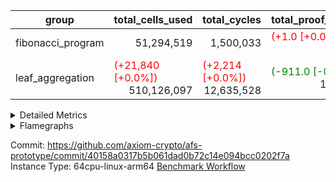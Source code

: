 | group | total_cells_used | total_cycles | total_proof_time_ms |
| --- | --- | --- | --- |
| fibonacci_program | <div style='text-align: right'>51,294,519</div>  | <div style='text-align: right'>1,500,033</div>  | <span style="color: red">(+1.0 [+0.0%])</span> <div style='text-align: right'>8,427.0</div>  |
| leaf_aggregation | <span style="color: red">(+21,840 [+0.0%])</span> <div style='text-align: right'>510,126,097</div>  | <span style="color: red">(+2,214 [+0.0%])</span> <div style='text-align: right'>12,635,528</div>  | <span style="color: green">(-911.0 [-0.5%])</span> <div style='text-align: right'>169,730.0</div>  |


<details>
<summary>Detailed Metrics</summary>

| group | collect_metrics | execute_time_ms | total_cells_used | total_cycles |
| --- | --- | --- | --- | --- |
| fibonacci_program | true | <span style="color: green">(-465.0 [-1.3%])</span> <div style='text-align: right'>36,193.0</div>  | <div style='text-align: right'>51,294,519</div>  | <div style='text-align: right'>1,500,033</div>  |

| group | chip_name | collect_metrics | rows_used |
| --- | --- | --- | --- |
| fibonacci_program | ArithmeticLogicUnitRv32 | true | <div style='text-align: right'>900,015</div>  |
| fibonacci_program | AuipcRv32 | true | <div style='text-align: right'>4</div>  |
| fibonacci_program | BitwiseOperationLookup | true | <div style='text-align: right'>65,536</div>  |
| fibonacci_program | BranchEqualRv32 | true | <div style='text-align: right'>200,001</div>  |
| fibonacci_program | JalLuiRv32 | true | <div style='text-align: right'>100,002</div>  |
| fibonacci_program | JalrRv32 | true | <div style='text-align: right'>3</div>  |
| fibonacci_program | LessThanRv32 | true | <div style='text-align: right'>300,000</div>  |
| fibonacci_program | LoadStoreRv32 | true | <div style='text-align: right'>8</div>  |
| fibonacci_program | Memory AccessAdapter<8> | true | <div style='text-align: right'>11</div>  |
| fibonacci_program | Memory Boundary | true | <div style='text-align: right'>22</div>  |
| fibonacci_program | Memory Merkle | true | <div style='text-align: right'>196</div>  |
| fibonacci_program | ProgramChip | true | <div style='text-align: right'>90</div>  |
| fibonacci_program | RangeTupleChecker | true | <div style='text-align: right'>524,288</div>  |

| group | collect_metrics | dsl_ir | opcode | frequency |
| --- | --- | --- | --- | --- |
| fibonacci_program | true |  | ADD | <div style='text-align: right'>900,014</div>  |
| fibonacci_program | true |  | AUIPC | <div style='text-align: right'>4</div>  |
| fibonacci_program | true |  | BEQ | <div style='text-align: right'>100,001</div>  |
| fibonacci_program | true |  | BNE | <div style='text-align: right'>100,000</div>  |
| fibonacci_program | true |  | JAL | <div style='text-align: right'>100,001</div>  |
| fibonacci_program | true |  | JALR | <div style='text-align: right'>3</div>  |
| fibonacci_program | true |  | LOADW | <div style='text-align: right'>3</div>  |
| fibonacci_program | true |  | LUI | <div style='text-align: right'>1</div>  |
| fibonacci_program | true |  | OR | <div style='text-align: right'>1</div>  |
| fibonacci_program | true |  | SLTU | <div style='text-align: right'>300,000</div>  |
| fibonacci_program | true |  | STOREW | <div style='text-align: right'>5</div>  |

| group | air_name | collect_metrics | dsl_ir | opcode | cells_used |
| --- | --- | --- | --- | --- | --- |
| fibonacci_program | <Rv32BaseAluAdapterAir,BaseAluCoreAir<4, 8>> | true |  | ADD | <div style='text-align: right'>32,400,504</div>  |
| fibonacci_program | AccessAdapter<8> | true |  | ADD | <div style='text-align: right'>51</div>  |
| fibonacci_program | Boundary | true |  | ADD | <div style='text-align: right'>120</div>  |
| fibonacci_program | Merkle | true |  | ADD | <div style='text-align: right'>64</div>  |
| fibonacci_program | <Rv32RdWriteAdapterAir,Rv32AuipcCoreAir> | true |  | AUIPC | <div style='text-align: right'>84</div>  |
| fibonacci_program | AccessAdapter<8> | true |  | AUIPC | <div style='text-align: right'>34</div>  |
| fibonacci_program | Boundary | true |  | AUIPC | <div style='text-align: right'>80</div>  |
| fibonacci_program | Merkle | true |  | AUIPC | <div style='text-align: right'>3,456</div>  |
| fibonacci_program | <Rv32BranchAdapterAir,BranchEqualCoreAir<4>> | true |  | BEQ | <div style='text-align: right'>2,600,026</div>  |
| fibonacci_program | <Rv32BranchAdapterAir,BranchEqualCoreAir<4>> | true |  | BNE | <div style='text-align: right'>2,600,000</div>  |
| fibonacci_program | <Rv32CondRdWriteAdapterAir,Rv32JalLuiCoreAir> | true |  | JAL | <div style='text-align: right'>1,800,018</div>  |
| fibonacci_program | <Rv32JalrAdapterAir,Rv32JalrCoreAir> | true |  | JALR | <div style='text-align: right'>84</div>  |
| fibonacci_program | <Rv32LoadStoreAdapterAir,LoadStoreCoreAir<4>> | true |  | LOADW | <div style='text-align: right'>120</div>  |
| fibonacci_program | AccessAdapter<8> | true |  | LOADW | <div style='text-align: right'>17</div>  |
| fibonacci_program | Boundary | true |  | LOADW | <div style='text-align: right'>40</div>  |
| fibonacci_program | Merkle | true |  | LOADW | <div style='text-align: right'>1,664</div>  |
| fibonacci_program | <Rv32CondRdWriteAdapterAir,Rv32JalLuiCoreAir> | true |  | LUI | <div style='text-align: right'>18</div>  |
| fibonacci_program | AccessAdapter<8> | true |  | LUI | <div style='text-align: right'>17</div>  |
| fibonacci_program | Boundary | true |  | LUI | <div style='text-align: right'>40</div>  |
| fibonacci_program | Merkle | true |  | LUI | <div style='text-align: right'>128</div>  |
| fibonacci_program | <Rv32BaseAluAdapterAir,BaseAluCoreAir<4, 8>> | true |  | OR | <div style='text-align: right'>36</div>  |
| fibonacci_program | AccessAdapter<8> | true |  | OR | <div style='text-align: right'>17</div>  |
| fibonacci_program | Boundary | true |  | OR | <div style='text-align: right'>40</div>  |
| fibonacci_program | Merkle | true |  | OR | <div style='text-align: right'>64</div>  |
| fibonacci_program | <Rv32BaseAluAdapterAir,LessThanCoreAir<4, 8>> | true |  | SLTU | <div style='text-align: right'>11,100,000</div>  |
| fibonacci_program | AccessAdapter<8> | true |  | SLTU | <div style='text-align: right'>17</div>  |
| fibonacci_program | Boundary | true |  | SLTU | <div style='text-align: right'>40</div>  |
| fibonacci_program | Merkle | true |  | SLTU | <div style='text-align: right'>192</div>  |
| fibonacci_program | <Rv32LoadStoreAdapterAir,LoadStoreCoreAir<4>> | true |  | STOREW | <div style='text-align: right'>200</div>  |
| fibonacci_program | AccessAdapter<8> | true |  | STOREW | <div style='text-align: right'>34</div>  |
| fibonacci_program | Boundary | true |  | STOREW | <div style='text-align: right'>80</div>  |
| fibonacci_program | Merkle | true |  | STOREW | <div style='text-align: right'>640</div>  |

| group | air_name | constraints | interactions | quotient_deg |
| --- | --- | --- | --- | --- |
| fibonacci_program | ProgramAir | <div style='text-align: right'>4</div>  | <div style='text-align: right'>1</div>  | <div style='text-align: right'>1</div>  |
| fibonacci_program | VmConnectorAir | <div style='text-align: right'>9</div>  | <div style='text-align: right'>3</div>  | <div style='text-align: right'>2</div>  |
| fibonacci_program | PersistentBoundaryAir<8> | <div style='text-align: right'>6</div>  | <div style='text-align: right'>3</div>  | <div style='text-align: right'>2</div>  |
| fibonacci_program | MemoryMerkleAir<8> | <div style='text-align: right'>40</div>  | <div style='text-align: right'>4</div>  | <div style='text-align: right'>2</div>  |
| fibonacci_program | AccessAdapterAir<2> | <div style='text-align: right'>14</div>  | <div style='text-align: right'>5</div>  | <div style='text-align: right'>2</div>  |
| fibonacci_program | AccessAdapterAir<4> | <div style='text-align: right'>14</div>  | <div style='text-align: right'>5</div>  | <div style='text-align: right'>2</div>  |
| fibonacci_program | AccessAdapterAir<8> | <div style='text-align: right'>14</div>  | <div style='text-align: right'>5</div>  | <div style='text-align: right'>2</div>  |
| fibonacci_program | AccessAdapterAir<16> | <div style='text-align: right'>14</div>  | <div style='text-align: right'>5</div>  | <div style='text-align: right'>2</div>  |
| fibonacci_program | AccessAdapterAir<32> | <div style='text-align: right'>14</div>  | <div style='text-align: right'>5</div>  | <div style='text-align: right'>2</div>  |
| fibonacci_program | AccessAdapterAir<64> | <div style='text-align: right'>14</div>  | <div style='text-align: right'>5</div>  | <div style='text-align: right'>2</div>  |
| fibonacci_program | PhantomAir | <div style='text-align: right'>5</div>  | <div style='text-align: right'>3</div>  | <div style='text-align: right'>2</div>  |
| fibonacci_program | VmAirWrapper<Rv32BaseAluAdapterAir, BaseAluCoreAir<4, 8> | <div style='text-align: right'>43</div>  | <div style='text-align: right'>19</div>  | <div style='text-align: right'>2</div>  |
| fibonacci_program | VmAirWrapper<Rv32BaseAluAdapterAir, LessThanCoreAir<4, 8> | <div style='text-align: right'>39</div>  | <div style='text-align: right'>17</div>  | <div style='text-align: right'>2</div>  |
| fibonacci_program | VmAirWrapper<Rv32MultAdapterAir, MultiplicationCoreAir<4, 8> | <div style='text-align: right'>26</div>  | <div style='text-align: right'>19</div>  | <div style='text-align: right'>2</div>  |
| fibonacci_program | VmAirWrapper<Rv32MultAdapterAir, MulHCoreAir<4, 8> | <div style='text-align: right'>38</div>  | <div style='text-align: right'>24</div>  | <div style='text-align: right'>2</div>  |
| fibonacci_program | VmAirWrapper<Rv32MultAdapterAir, DivRemCoreAir<4, 8> | <div style='text-align: right'>88</div>  | <div style='text-align: right'>25</div>  | <div style='text-align: right'>2</div>  |
| fibonacci_program | VmAirWrapper<Rv32BaseAluAdapterAir, ShiftCoreAir<4, 8> | <div style='text-align: right'>90</div>  | <div style='text-align: right'>23</div>  | <div style='text-align: right'>2</div>  |
| fibonacci_program | VmAirWrapper<Rv32LoadStoreAdapterAir, LoadStoreCoreAir<4> | <div style='text-align: right'>38</div>  | <div style='text-align: right'>17</div>  | <div style='text-align: right'>2</div>  |
| fibonacci_program | VmAirWrapper<Rv32LoadStoreAdapterAir, LoadSignExtendCoreAir<4, 8> | <div style='text-align: right'>33</div>  | <div style='text-align: right'>18</div>  | <div style='text-align: right'>2</div>  |
| fibonacci_program | VmAirWrapper<Rv32HintStoreAdapterAir, Rv32HintStoreCoreAir> | <div style='text-align: right'>17</div>  | <div style='text-align: right'>15</div>  | <div style='text-align: right'>2</div>  |
| fibonacci_program | VmAirWrapper<Rv32BranchAdapterAir, BranchEqualCoreAir<4> | <div style='text-align: right'>25</div>  | <div style='text-align: right'>11</div>  | <div style='text-align: right'>2</div>  |
| fibonacci_program | VmAirWrapper<Rv32BranchAdapterAir, BranchLessThanCoreAir<4, 8> | <div style='text-align: right'>41</div>  | <div style='text-align: right'>13</div>  | <div style='text-align: right'>2</div>  |
| fibonacci_program | VmAirWrapper<Rv32CondRdWriteAdapterAir, Rv32JalLuiCoreAir> | <div style='text-align: right'>22</div>  | <div style='text-align: right'>10</div>  | <div style='text-align: right'>2</div>  |
| fibonacci_program | VmAirWrapper<Rv32JalrAdapterAir, Rv32JalrCoreAir> | <div style='text-align: right'>20</div>  | <div style='text-align: right'>16</div>  | <div style='text-align: right'>2</div>  |
| fibonacci_program | VmAirWrapper<Rv32RdWriteAdapterAir, Rv32AuipcCoreAir> | <div style='text-align: right'>15</div>  | <div style='text-align: right'>11</div>  | <div style='text-align: right'>2</div>  |
| fibonacci_program | Poseidon2VmAir<BabyBear> | <div style='text-align: right'>525</div>  | <div style='text-align: right'>32</div>  | <div style='text-align: right'>2</div>  |
| fibonacci_program | BitwiseOperationLookupAir<8> | <div style='text-align: right'>4</div>  | <div style='text-align: right'>2</div>  | <div style='text-align: right'>2</div>  |
| fibonacci_program | RangeTupleCheckerAir<2> | <div style='text-align: right'>4</div>  | <div style='text-align: right'>1</div>  | <div style='text-align: right'>1</div>  |
| fibonacci_program | VariableRangeCheckerAir | <div style='text-align: right'>4</div>  | <div style='text-align: right'>1</div>  | <div style='text-align: right'>1</div>  |

| group | commit_exe_time_ms | execute_and_trace_gen_time_ms | execute_time_ms | keygen_time_ms | num_segments | total_cells_used | total_cycles | total_proof_time_ms |
| --- | --- | --- | --- | --- | --- | --- | --- | --- |
| fibonacci_program | <div style='text-align: right'>0.0</div>  | <span style="color: red">(+42.0 [+1.9%])</span> <div style='text-align: right'>2,222.0</div>  | <span style="color: red">(+46.0 [+2.4%])</span> <div style='text-align: right'>1,967.0</div>  | <span style="color: red">(+1.0 [+0.8%])</span> <div style='text-align: right'>130.0</div>  | <div style='text-align: right'>1</div>  | <div style='text-align: right'>51,294,519</div>  | <div style='text-align: right'>1,500,033</div>  | <span style="color: red">(+1.0 [+0.0%])</span> <div style='text-align: right'>8,427.0</div>  |
| leaf_aggregation |  |  |  |  |  | <span style="color: red">(+21,840 [+0.0%])</span> <div style='text-align: right'>510,126,097</div>  | <span style="color: red">(+2,214 [+0.0%])</span> <div style='text-align: right'>12,635,528</div>  | <span style="color: green">(-911.0 [-0.5%])</span> <div style='text-align: right'>169,730.0</div>  |

| group | air_name | segment | cells | constraints | interactions | main_cols | perm_cols | prep_cols | quotient_deg | rows |
| --- | --- | --- | --- | --- | --- | --- | --- | --- | --- | --- |
| fibonacci_program | ProgramAir | 0 | <div style='text-align: right'>2,304</div>  |  |  | <div style='text-align: right'>10</div>  | <div style='text-align: right'>8</div>  |  |  | <div style='text-align: right'>128</div>  |
| fibonacci_program | VmConnectorAir | 0 | <div style='text-align: right'>32</div>  |  |  | <div style='text-align: right'>4</div>  | <div style='text-align: right'>12</div>  | <div style='text-align: right'>1</div>  |  | <div style='text-align: right'>2</div>  |
| fibonacci_program | PersistentBoundaryAir<8> | 0 | <div style='text-align: right'>1,024</div>  |  |  | <div style='text-align: right'>20</div>  | <div style='text-align: right'>12</div>  |  |  | <div style='text-align: right'>32</div>  |
| fibonacci_program | MemoryMerkleAir<8> | 0 | <div style='text-align: right'>13,312</div>  |  |  | <div style='text-align: right'>32</div>  | <div style='text-align: right'>20</div>  |  |  | <div style='text-align: right'>256</div>  |
| fibonacci_program | AccessAdapterAir<8> | 0 | <div style='text-align: right'>1,312</div>  |  |  | <div style='text-align: right'>17</div>  | <div style='text-align: right'>24</div>  |  |  | <div style='text-align: right'>32</div>  |
| fibonacci_program | PhantomAir | 0 | <div style='text-align: right'>18</div>  |  |  | <div style='text-align: right'>6</div>  | <div style='text-align: right'>12</div>  |  |  | <div style='text-align: right'>1</div>  |
| fibonacci_program | VmAirWrapper<Rv32BaseAluAdapterAir, BaseAluCoreAir<4, 8> | 0 | <div style='text-align: right'>121,634,816</div>  |  |  | <div style='text-align: right'>36</div>  | <div style='text-align: right'>80</div>  |  |  | <div style='text-align: right'>1,048,576</div>  |
| fibonacci_program | VmAirWrapper<Rv32BaseAluAdapterAir, LessThanCoreAir<4, 8> | 0 | <div style='text-align: right'>40,370,176</div>  |  |  | <div style='text-align: right'>37</div>  | <div style='text-align: right'>40</div>  |  |  | <div style='text-align: right'>524,288</div>  |
| fibonacci_program | VmAirWrapper<Rv32LoadStoreAdapterAir, LoadStoreCoreAir<4> | 0 | <div style='text-align: right'>896</div>  |  |  | <div style='text-align: right'>40</div>  | <div style='text-align: right'>72</div>  |  |  | <div style='text-align: right'>8</div>  |
| fibonacci_program | VmAirWrapper<Rv32BranchAdapterAir, BranchEqualCoreAir<4> | 0 | <div style='text-align: right'>19,398,656</div>  |  |  | <div style='text-align: right'>26</div>  | <div style='text-align: right'>48</div>  |  |  | <div style='text-align: right'>262,144</div>  |
| fibonacci_program | VmAirWrapper<Rv32CondRdWriteAdapterAir, Rv32JalLuiCoreAir> | 0 | <div style='text-align: right'>8,126,464</div>  |  |  | <div style='text-align: right'>18</div>  | <div style='text-align: right'>44</div>  |  |  | <div style='text-align: right'>131,072</div>  |
| fibonacci_program | VmAirWrapper<Rv32JalrAdapterAir, Rv32JalrCoreAir> | 0 | <div style='text-align: right'>256</div>  |  |  | <div style='text-align: right'>28</div>  | <div style='text-align: right'>36</div>  |  |  | <div style='text-align: right'>4</div>  |
| fibonacci_program | VmAirWrapper<Rv32RdWriteAdapterAir, Rv32AuipcCoreAir> | 0 | <div style='text-align: right'>196</div>  |  |  | <div style='text-align: right'>21</div>  | <div style='text-align: right'>28</div>  |  |  | <div style='text-align: right'>4</div>  |
| fibonacci_program | Poseidon2VmAir<BabyBear> | 0 | <div style='text-align: right'>160,512</div>  |  |  | <div style='text-align: right'>559</div>  | <div style='text-align: right'>68</div>  |  |  | <div style='text-align: right'>256</div>  |
| fibonacci_program | BitwiseOperationLookupAir<8> | 0 | <div style='text-align: right'>655,360</div>  |  |  | <div style='text-align: right'>2</div>  | <div style='text-align: right'>8</div>  | <div style='text-align: right'>3</div>  |  | <div style='text-align: right'>65,536</div>  |
| fibonacci_program | RangeTupleCheckerAir<2> | 0 | <div style='text-align: right'>4,718,592</div>  |  |  | <div style='text-align: right'>1</div>  | <div style='text-align: right'>8</div>  | <div style='text-align: right'>2</div>  |  | <div style='text-align: right'>524,288</div>  |
| fibonacci_program | VariableRangeCheckerAir | 0 | <div style='text-align: right'>1,179,648</div>  |  |  | <div style='text-align: right'>1</div>  | <div style='text-align: right'>8</div>  | <div style='text-align: right'>2</div>  |  | <div style='text-align: right'>131,072</div>  |
| leaf_aggregation | ProgramAir | 0 | <div style='text-align: right'>2,359,296</div>  | <div style='text-align: right'>4</div>  | <div style='text-align: right'>1</div>  | <div style='text-align: right'>10</div>  | <div style='text-align: right'>8</div>  |  | <div style='text-align: right'>1</div>  | <div style='text-align: right'>131,072</div>  |
| leaf_aggregation | VmConnectorAir | 0 | <div style='text-align: right'>24</div>  | <div style='text-align: right'>8</div>  | <div style='text-align: right'>3</div>  | <div style='text-align: right'>4</div>  | <div style='text-align: right'>8</div>  | <div style='text-align: right'>1</div>  | <div style='text-align: right'>4</div>  | <div style='text-align: right'>2</div>  |
| leaf_aggregation | VolatileBoundaryAir | 0 | <div style='text-align: right'>19,922,944</div>  | <div style='text-align: right'>16</div>  | <div style='text-align: right'>4</div>  | <div style='text-align: right'>11</div>  | <div style='text-align: right'>8</div>  |  | <div style='text-align: right'>4</div>  | <div style='text-align: right'>1,048,576</div>  |
| leaf_aggregation | AccessAdapterAir<2> | 0 | <div style='text-align: right'>96,468,992</div>  | <div style='text-align: right'>11</div>  | <div style='text-align: right'>5</div>  | <div style='text-align: right'>11</div>  | <div style='text-align: right'>12</div>  |  | <div style='text-align: right'>4</div>  | <div style='text-align: right'>4,194,304</div>  |
| leaf_aggregation | AccessAdapterAir<4> | 0 | <div style='text-align: right'>52,428,800</div>  | <div style='text-align: right'>11</div>  | <div style='text-align: right'>5</div>  | <div style='text-align: right'>13</div>  | <div style='text-align: right'>12</div>  |  | <div style='text-align: right'>4</div>  | <div style='text-align: right'>2,097,152</div>  |
| leaf_aggregation | AccessAdapterAir<8> | 0 | <div style='text-align: right'>3,801,088</div>  | <div style='text-align: right'>11</div>  | <div style='text-align: right'>5</div>  | <div style='text-align: right'>17</div>  | <div style='text-align: right'>12</div>  |  | <div style='text-align: right'>4</div>  | <div style='text-align: right'>131,072</div>  |
| leaf_aggregation | AccessAdapterAir<16> | 0 |  | <div style='text-align: right'>11</div>  | <div style='text-align: right'>5</div>  |  |  |  | <div style='text-align: right'>4</div>  |  |
| leaf_aggregation | AccessAdapterAir<32> | 0 |  | <div style='text-align: right'>11</div>  | <div style='text-align: right'>5</div>  |  |  |  | <div style='text-align: right'>4</div>  |  |
| leaf_aggregation | AccessAdapterAir<64> | 0 |  | <div style='text-align: right'>11</div>  | <div style='text-align: right'>5</div>  |  |  |  | <div style='text-align: right'>4</div>  |  |
| leaf_aggregation | PhantomAir | 0 | <div style='text-align: right'>7,340,032</div>  | <div style='text-align: right'>4</div>  | <div style='text-align: right'>3</div>  | <div style='text-align: right'>6</div>  | <div style='text-align: right'>8</div>  |  | <div style='text-align: right'>4</div>  | <div style='text-align: right'>524,288</div>  |
| leaf_aggregation | VmAirWrapper<NativeLoadStoreAdapterAir<1>, KernelLoadStoreCoreAir<1> | 0 | <div style='text-align: right'>511,705,088</div>  | <div style='text-align: right'>30</div>  | <div style='text-align: right'>19</div>  | <div style='text-align: right'>41</div>  | <div style='text-align: right'>20</div>  |  | <div style='text-align: right'>8</div>  | <div style='text-align: right'>8,388,608</div>  |
| leaf_aggregation | VmAirWrapper<BranchNativeAdapterAir, BranchEqualCoreAir<1> | 0 | <div style='text-align: right'>90,177,536</div>  | <div style='text-align: right'>21</div>  | <div style='text-align: right'>11</div>  | <div style='text-align: right'>23</div>  | <div style='text-align: right'>20</div>  |  | <div style='text-align: right'>4</div>  | <div style='text-align: right'>2,097,152</div>  |
| leaf_aggregation | VmAirWrapper<JalNativeAdapterAir, JalCoreAir> | 0 | <div style='text-align: right'>5,767,168</div>  | <div style='text-align: right'>6</div>  | <div style='text-align: right'>7</div>  | <div style='text-align: right'>10</div>  | <div style='text-align: right'>12</div>  |  | <div style='text-align: right'>8</div>  | <div style='text-align: right'>262,144</div>  |
| leaf_aggregation | VmAirWrapper<NativeAdapterAir<2, 1>, FieldArithmeticCoreAir> | 0 | <div style='text-align: right'>192,937,984</div>  | <div style='text-align: right'>22</div>  | <div style='text-align: right'>15</div>  | <div style='text-align: right'>30</div>  | <div style='text-align: right'>16</div>  |  | <div style='text-align: right'>8</div>  | <div style='text-align: right'>4,194,304</div>  |
| leaf_aggregation | VmAirWrapper<NativeVectorizedAdapterAir<4>, FieldExtensionCoreAir> | 0 | <div style='text-align: right'>117,440,512</div>  | <div style='text-align: right'>22</div>  | <div style='text-align: right'>15</div>  | <div style='text-align: right'>40</div>  | <div style='text-align: right'>16</div>  |  | <div style='text-align: right'>8</div>  | <div style='text-align: right'>2,097,152</div>  |
| leaf_aggregation | Poseidon2VmAir<BabyBear> | 0 | <div style='text-align: right'>29,229,056</div>  | <div style='text-align: right'>374</div>  | <div style='text-align: right'>32</div>  | <div style='text-align: right'>418</div>  | <div style='text-align: right'>28</div>  |  | <div style='text-align: right'>8</div>  | <div style='text-align: right'>65,536</div>  |
| leaf_aggregation | VariableRangeCheckerAir | 0 | <div style='text-align: right'>1,179,648</div>  | <div style='text-align: right'>4</div>  | <div style='text-align: right'>1</div>  | <div style='text-align: right'>1</div>  | <div style='text-align: right'>8</div>  | <div style='text-align: right'>2</div>  | <div style='text-align: right'>1</div>  | <div style='text-align: right'>131,072</div>  |

| group | segment | commit_exe_time_ms | execute_and_trace_gen_time_ms | execute_time_ms | keygen_time_ms | num_segments | stark_prove_excluding_trace_time_ms | total_cells | verify_program_compile_ms |
| --- | --- | --- | --- | --- | --- | --- | --- | --- | --- |
| fibonacci_program | 0 |  |  |  |  |  | <span style="color: green">(-41.0 [-0.7%])</span> <div style='text-align: right'>6,205.0</div>  | <div style='text-align: right'>196,263,574</div>  |  |
| leaf_aggregation | 0 | <span style="color: red">(+4.0 [+3.8%])</span> <div style='text-align: right'>108.0</div>  | <span style="color: green">(-198.0 [-1.1%])</span> <div style='text-align: right'>17,084.0</div>  | <span style="color: green">(-120.0 [-0.8%])</span> <div style='text-align: right'>14,682.0</div>  | <span style="color: green">(-1.0 [-1.6%])</span> <div style='text-align: right'>61.0</div>  | <div style='text-align: right'>1</div>  | <span style="color: green">(-713.0 [-0.5%])</span> <div style='text-align: right'>152,646.0</div>  | <div style='text-align: right'>1,130,758,168</div>  | <span style="color: red">(+7.0 [+2.6%])</span> <div style='text-align: right'>278.0</div>  |

| group | collect_metrics | segment | execute_time_ms | total_cells_used | total_cycles |
| --- | --- | --- | --- | --- | --- |
| leaf_aggregation | true | 0 | <span style="color: green">(-2,822.0 [-1.5%])</span> <div style='text-align: right'>187,928.0</div>  | <span style="color: red">(+21,840 [+0.0%])</span> <div style='text-align: right'>510,126,097</div>  | <span style="color: red">(+2,214 [+0.0%])</span> <div style='text-align: right'>12,635,528</div>  |

| group | chip_name | collect_metrics | segment | rows_used |
| --- | --- | --- | --- | --- |
| leaf_aggregation | BranchEqual | true | 0 | <div style='text-align: right'>1,673,408</div>  |
| leaf_aggregation | FieldArithmetic | true | 0 | <span style="color: green">(-1 [-0.0%])</span> <div style='text-align: right'>3,587,071</div>  |
| leaf_aggregation | FieldExtension | true | 0 | <div style='text-align: right'>1,197,874</div>  |
| leaf_aggregation | Jal | true | 0 | <span style="color: red">(+2,215 [+1.4%])</span> <div style='text-align: right'>165,425</div>  |
| leaf_aggregation | LoadStore | true | 0 | <div style='text-align: right'>5,519,819</div>  |
| leaf_aggregation | Memory AccessAdapter<2> | true | 0 | <span style="color: green">(-16 [-0.0%])</span> <div style='text-align: right'>2,835,557</div>  |
| leaf_aggregation | Memory AccessAdapter<4> | true | 0 | <span style="color: green">(-8 [-0.0%])</span> <div style='text-align: right'>1,418,280</div>  |
| leaf_aggregation | Memory AccessAdapter<8> | true | 0 | <div style='text-align: right'>81,349</div>  |
| leaf_aggregation | Memory Boundary | true | 0 | <div style='text-align: right'>857,833</div>  |
| leaf_aggregation | Phantom | true | 0 | <div style='text-align: right'>432,493</div>  |
| leaf_aggregation | Poseidon2 | true | 0 | <div style='text-align: right'>59,438</div>  |
| leaf_aggregation | ProgramChip | true | 0 | <div style='text-align: right'>124,809</div>  |

| group | collect_metrics | dsl_ir | opcode | segment | frequency |
| --- | --- | --- | --- | --- | --- |
| leaf_aggregation | true |  | JAL | 0 | <div style='text-align: right'>1</div>  |
| leaf_aggregation | true |  | STOREW | 0 | <div style='text-align: right'>2</div>  |
| leaf_aggregation | true | AddE | FE4ADD | 0 | <div style='text-align: right'>300,230</div>  |
| leaf_aggregation | true | AddEFFI | LOADW | 0 | <div style='text-align: right'>228</div>  |
| leaf_aggregation | true | AddEFFI | STOREW | 0 | <div style='text-align: right'>684</div>  |
| leaf_aggregation | true | AddEFI | ADD | 0 | <div style='text-align: right'>236</div>  |
| leaf_aggregation | true | AddEI | ADD | 0 | <div style='text-align: right'>41,824</div>  |
| leaf_aggregation | true | AddFI | ADD | 0 | <span style="color: green">(-1 [-0.0%])</span> <div style='text-align: right'>84,736</div>  |
| leaf_aggregation | true | AddV | ADD | 0 | <div style='text-align: right'>31,249</div>  |
| leaf_aggregation | true | AddVI | ADD | 0 | <div style='text-align: right'>720,923</div>  |
| leaf_aggregation | true | Alloc | ADD | 0 | <div style='text-align: right'>126,161</div>  |
| leaf_aggregation | true | Alloc | LOADW | 0 | <div style='text-align: right'>126,161</div>  |
| leaf_aggregation | true | Alloc | MUL | 0 | <div style='text-align: right'>77,183</div>  |
| leaf_aggregation | true | AssertEqE | BNE | 0 | <div style='text-align: right'>468</div>  |
| leaf_aggregation | true | AssertEqEI | BNE | 0 | <div style='text-align: right'>4</div>  |
| leaf_aggregation | true | AssertEqF | BNE | 0 | <div style='text-align: right'>22,501</div>  |
| leaf_aggregation | true | AssertEqV | BNE | 0 | <div style='text-align: right'>5,331</div>  |
| leaf_aggregation | true | AssertEqVI | BNE | 0 | <div style='text-align: right'>204</div>  |
| leaf_aggregation | true | CT-VerifierProgram | PHANTOM | 0 | <div style='text-align: right'>2</div>  |
| leaf_aggregation | true | CT-compute-reduced-opening | PHANTOM | 0 | <div style='text-align: right'>1,600</div>  |
| leaf_aggregation | true | CT-exp-reverse-bits-len | PHANTOM | 0 | <div style='text-align: right'>14,000</div>  |
| leaf_aggregation | true | CT-poseidon2-hash | PHANTOM | 0 | <div style='text-align: right'>8,200</div>  |
| leaf_aggregation | true | CT-poseidon2-hash-ext | PHANTOM | 0 | <div style='text-align: right'>4,000</div>  |
| leaf_aggregation | true | CT-poseidon2-hash-setup | PHANTOM | 0 | <div style='text-align: right'>303,600</div>  |
| leaf_aggregation | true | CT-sp1-fri-fold | PHANTOM | 0 | <div style='text-align: right'>21,800</div>  |
| leaf_aggregation | true | CT-stage-c-build-rounds | PHANTOM | 0 | <div style='text-align: right'>2</div>  |
| leaf_aggregation | true | CT-stage-d-1-verify-shape-and-sample-challenges | PHANTOM | 0 | <div style='text-align: right'>2</div>  |
| leaf_aggregation | true | CT-stage-d-2-fri-fold | PHANTOM | 0 | <div style='text-align: right'>2</div>  |
| leaf_aggregation | true | CT-stage-d-3-verify-challenges | PHANTOM | 0 | <div style='text-align: right'>2</div>  |
| leaf_aggregation | true | CT-stage-d-verify-pcs | PHANTOM | 0 | <div style='text-align: right'>2</div>  |
| leaf_aggregation | true | CT-stage-e-verify-constraints | PHANTOM | 0 | <div style='text-align: right'>2</div>  |
| leaf_aggregation | true | CT-verify-batch | PHANTOM | 0 | <div style='text-align: right'>1,600</div>  |
| leaf_aggregation | true | CT-verify-batch-ext | PHANTOM | 0 | <div style='text-align: right'>4,000</div>  |
| leaf_aggregation | true | CT-verify-batch-reduce-fast | PHANTOM | 0 | <div style='text-align: right'>12,200</div>  |
| leaf_aggregation | true | CT-verify-batch-reduce-fast-setup | PHANTOM | 0 | <div style='text-align: right'>12,200</div>  |
| leaf_aggregation | true | CT-verify-query | PHANTOM | 0 | <div style='text-align: right'>200</div>  |
| leaf_aggregation | true | DivE | BBE4DIV | 0 | <div style='text-align: right'>293,234</div>  |
| leaf_aggregation | true | DivEIN | BBE4DIV | 0 | <div style='text-align: right'>45</div>  |
| leaf_aggregation | true | DivEIN | STOREW | 0 | <div style='text-align: right'>180</div>  |
| leaf_aggregation | true | DivFIN | DIV | 0 | <div style='text-align: right'>107</div>  |
| leaf_aggregation | true | For | ADD | 0 | <div style='text-align: right'>1,155,553</div>  |
| leaf_aggregation | true | For | BNE | 0 | <div style='text-align: right'>1,261,578</div>  |
| leaf_aggregation | true | For | JAL | 0 | <div style='text-align: right'>106,025</div>  |
| leaf_aggregation | true | For | LOADW | 0 | <div style='text-align: right'>6,200</div>  |
| leaf_aggregation | true | For | STOREW | 0 | <div style='text-align: right'>99,825</div>  |
| leaf_aggregation | true | HintBitsF | PHANTOM | 0 | <div style='text-align: right'>101</div>  |
| leaf_aggregation | true | HintInputVec | PHANTOM | 0 | <div style='text-align: right'>48,978</div>  |
| leaf_aggregation | true | IfEq | BNE | 0 | <div style='text-align: right'>50,577</div>  |
| leaf_aggregation | true | IfEqI | BNE | 0 | <div style='text-align: right'>292,558</div>  |
| leaf_aggregation | true | IfEqI | JAL | 0 | <span style="color: red">(+2,215 [+3.9%])</span> <div style='text-align: right'>59,375</div>  |
| leaf_aggregation | true | IfNe | BEQ | 0 | <div style='text-align: right'>34,001</div>  |
| leaf_aggregation | true | IfNe | JAL | 0 | <div style='text-align: right'>24</div>  |
| leaf_aggregation | true | IfNeI | BEQ | 0 | <div style='text-align: right'>6,186</div>  |
| leaf_aggregation | true | ImmE | STOREW | 0 | <div style='text-align: right'>4,176</div>  |
| leaf_aggregation | true | ImmF | STOREW | 0 | <div style='text-align: right'>95,900</div>  |
| leaf_aggregation | true | ImmV | STOREW | 0 | <div style='text-align: right'>71,330</div>  |
| leaf_aggregation | true | LoadE | LOADW | 0 | <div style='text-align: right'>35,796</div>  |
| leaf_aggregation | true | LoadE | LOADW2 | 0 | <div style='text-align: right'>1,304,468</div>  |
| leaf_aggregation | true | LoadF | LOADW | 0 | <div style='text-align: right'>63,045</div>  |
| leaf_aggregation | true | LoadF | LOADW2 | 0 | <div style='text-align: right'>480,576</div>  |
| leaf_aggregation | true | LoadV | LOADW | 0 | <div style='text-align: right'>58,625</div>  |
| leaf_aggregation | true | LoadV | LOADW2 | 0 | <div style='text-align: right'>401,956</div>  |
| leaf_aggregation | true | MulE | BBE4MUL | 0 | <div style='text-align: right'>596,169</div>  |
| leaf_aggregation | true | MulEF | MUL | 0 | <div style='text-align: right'>8,360</div>  |
| leaf_aggregation | true | MulEFI | MUL | 0 | <div style='text-align: right'>388</div>  |
| leaf_aggregation | true | MulEI | BBE4MUL | 0 | <div style='text-align: right'>1,325</div>  |
| leaf_aggregation | true | MulEI | STOREW | 0 | <div style='text-align: right'>5,300</div>  |
| leaf_aggregation | true | MulF | MUL | 0 | <div style='text-align: right'>158,152</div>  |
| leaf_aggregation | true | MulFI | MUL | 0 | <div style='text-align: right'>17</div>  |
| leaf_aggregation | true | MulV | MUL | 0 | <div style='text-align: right'>3,131</div>  |
| leaf_aggregation | true | MulVI | MUL | 0 | <div style='text-align: right'>42,927</div>  |
| leaf_aggregation | true | NegE | MUL | 0 | <div style='text-align: right'>164</div>  |
| leaf_aggregation | true | Poseidon2CompressBabyBear | COMP_POS2 | 0 | <div style='text-align: right'>37,100</div>  |
| leaf_aggregation | true | Poseidon2PermuteBabyBear | PERM_POS2 | 0 | <div style='text-align: right'>22,338</div>  |
| leaf_aggregation | true | StoreE | STOREW | 0 | <div style='text-align: right'>57,816</div>  |
| leaf_aggregation | true | StoreE | STOREW2 | 0 | <div style='text-align: right'>72,080</div>  |
| leaf_aggregation | true | StoreF | STOREW | 0 | <div style='text-align: right'>81,726</div>  |
| leaf_aggregation | true | StoreF | STOREW2 | 0 | <div style='text-align: right'>168,734</div>  |
| leaf_aggregation | true | StoreHintWord | ADD | 0 | <div style='text-align: right'>448,158</div>  |
| leaf_aggregation | true | StoreHintWord | SHINTW | 0 | <div style='text-align: right'>500,267</div>  |
| leaf_aggregation | true | StoreV | STOREW | 0 | <div style='text-align: right'>6,569</div>  |
| leaf_aggregation | true | StoreV | STOREW2 | 0 | <div style='text-align: right'>130,813</div>  |
| leaf_aggregation | true | SubE | FE4SUB | 0 | <div style='text-align: right'>6,871</div>  |
| leaf_aggregation | true | SubEF | LOADW | 0 | <div style='text-align: right'>1,747,362</div>  |
| leaf_aggregation | true | SubEF | SUB | 0 | <div style='text-align: right'>582,454</div>  |
| leaf_aggregation | true | SubEFI | ADD | 0 | <div style='text-align: right'>224</div>  |
| leaf_aggregation | true | SubEI | ADD | 0 | <div style='text-align: right'>360</div>  |
| leaf_aggregation | true | SubV | SUB | 0 | <div style='text-align: right'>97,217</div>  |
| leaf_aggregation | true | SubVI | SUB | 0 | <div style='text-align: right'>5,547</div>  |
| leaf_aggregation | true | SubVIN | SUB | 0 | <div style='text-align: right'>2,000</div>  |

| group | air_name | collect_metrics | dsl_ir | opcode | segment | cells_used |
| --- | --- | --- | --- | --- | --- | --- |
| leaf_aggregation | <JalNativeAdapterAir,JalCoreAir> | true |  | JAL | 0 | <div style='text-align: right'>10</div>  |
| leaf_aggregation | Boundary | true |  | JAL | 0 | <div style='text-align: right'>11</div>  |
| leaf_aggregation | <NativeLoadStoreAdapterAir<1>,KernelLoadStoreCoreAir<1>> | true |  | STOREW | 0 | <div style='text-align: right'>82</div>  |
| leaf_aggregation | Boundary | true |  | STOREW | 0 | <div style='text-align: right'>22</div>  |
| leaf_aggregation | <NativeVectorizedAdapterAir<4>,FieldExtensionCoreAir> | true | AddE | FE4ADD | 0 | <div style='text-align: right'>12,009,200</div>  |
| leaf_aggregation | AccessAdapter<2> | true | AddE | FE4ADD | 0 | <div style='text-align: right'>359,612</div>  |
| leaf_aggregation | AccessAdapter<4> | true | AddE | FE4ADD | 0 | <div style='text-align: right'>212,498</div>  |
| leaf_aggregation | Boundary | true | AddE | FE4ADD | 0 | <div style='text-align: right'>119,724</div>  |
| leaf_aggregation | <NativeLoadStoreAdapterAir<1>,KernelLoadStoreCoreAir<1>> | true | AddEFFI | LOADW | 0 | <div style='text-align: right'>9,348</div>  |
| leaf_aggregation | AccessAdapter<2> | true | AddEFFI | LOADW | 0 | <div style='text-align: right'>1,056</div>  |
| leaf_aggregation | AccessAdapter<4> | true | AddEFFI | LOADW | 0 | <div style='text-align: right'>1,248</div>  |
| leaf_aggregation | Boundary | true | AddEFFI | LOADW | 0 | <div style='text-align: right'>286</div>  |
| leaf_aggregation | <NativeLoadStoreAdapterAir<1>,KernelLoadStoreCoreAir<1>> | true | AddEFFI | STOREW | 0 | <div style='text-align: right'>28,044</div>  |
| leaf_aggregation | AccessAdapter<2> | true | AddEFFI | STOREW | 0 | <div style='text-align: right'>1,056</div>  |
| leaf_aggregation | Boundary | true | AddEFFI | STOREW | 0 | <div style='text-align: right'>858</div>  |
| leaf_aggregation | <NativeAdapterAir<2, 1>,FieldArithmeticCoreAir> | true | AddEFI | ADD | 0 | <div style='text-align: right'>7,080</div>  |
| leaf_aggregation | AccessAdapter<2> | true | AddEFI | ADD | 0 | <div style='text-align: right'>990</div>  |
| leaf_aggregation | AccessAdapter<4> | true | AddEFI | ADD | 0 | <div style='text-align: right'>585</div>  |
| leaf_aggregation | Boundary | true | AddEFI | ADD | 0 | <div style='text-align: right'>1,144</div>  |
| leaf_aggregation | <NativeAdapterAir<2, 1>,FieldArithmeticCoreAir> | true | AddEI | ADD | 0 | <div style='text-align: right'>1,254,720</div>  |
| leaf_aggregation | AccessAdapter<2> | true | AddEI | ADD | 0 | <span style="color: green">(-88 [-0.0%])</span> <div style='text-align: right'>226,842</div>  |
| leaf_aggregation | AccessAdapter<4> | true | AddEI | ADD | 0 | <span style="color: green">(-52 [-0.0%])</span> <div style='text-align: right'>134,043</div>  |
| leaf_aggregation | Boundary | true | AddEI | ADD | 0 | <div style='text-align: right'>128,788</div>  |
| leaf_aggregation | <NativeAdapterAir<2, 1>,FieldArithmeticCoreAir> | true | AddFI | ADD | 0 | <span style="color: green">(-30 [-0.0%])</span> <div style='text-align: right'>2,542,080</div>  |
| leaf_aggregation | Boundary | true | AddFI | ADD | 0 | <div style='text-align: right'>253</div>  |
| leaf_aggregation | <NativeAdapterAir<2, 1>,FieldArithmeticCoreAir> | true | AddV | ADD | 0 | <div style='text-align: right'>937,470</div>  |
| leaf_aggregation | Boundary | true | AddV | ADD | 0 | <div style='text-align: right'>22</div>  |
| leaf_aggregation | <NativeAdapterAir<2, 1>,FieldArithmeticCoreAir> | true | AddVI | ADD | 0 | <div style='text-align: right'>21,627,690</div>  |
| leaf_aggregation | Boundary | true | AddVI | ADD | 0 | <div style='text-align: right'>35,651</div>  |
| leaf_aggregation | <NativeAdapterAir<2, 1>,FieldArithmeticCoreAir> | true | Alloc | ADD | 0 | <div style='text-align: right'>3,784,830</div>  |
| leaf_aggregation | <NativeLoadStoreAdapterAir<1>,KernelLoadStoreCoreAir<1>> | true | Alloc | LOADW | 0 | <div style='text-align: right'>5,172,601</div>  |
| leaf_aggregation | Boundary | true | Alloc | LOADW | 0 | <div style='text-align: right'>1,848</div>  |
| leaf_aggregation | <NativeAdapterAir<2, 1>,FieldArithmeticCoreAir> | true | Alloc | MUL | 0 | <div style='text-align: right'>2,315,490</div>  |
| leaf_aggregation | AccessAdapter<2> | true | Alloc | MUL | 0 | <div style='text-align: right'>22</div>  |
| leaf_aggregation | AccessAdapter<4> | true | Alloc | MUL | 0 | <div style='text-align: right'>26</div>  |
| leaf_aggregation | <BranchNativeAdapterAir,BranchEqualCoreAir<1>> | true | AssertEqE | BNE | 0 | <div style='text-align: right'>10,764</div>  |
| leaf_aggregation | AccessAdapter<2> | true | AssertEqE | BNE | 0 | <div style='text-align: right'>2,574</div>  |
| leaf_aggregation | AccessAdapter<4> | true | AssertEqE | BNE | 0 | <div style='text-align: right'>1,521</div>  |
| leaf_aggregation | <BranchNativeAdapterAir,BranchEqualCoreAir<1>> | true | AssertEqEI | BNE | 0 | <div style='text-align: right'>92</div>  |
| leaf_aggregation | AccessAdapter<2> | true | AssertEqEI | BNE | 0 | <div style='text-align: right'>22</div>  |
| leaf_aggregation | AccessAdapter<4> | true | AssertEqEI | BNE | 0 | <div style='text-align: right'>13</div>  |
| leaf_aggregation | <BranchNativeAdapterAir,BranchEqualCoreAir<1>> | true | AssertEqF | BNE | 0 | <div style='text-align: right'>517,523</div>  |
| leaf_aggregation | <BranchNativeAdapterAir,BranchEqualCoreAir<1>> | true | AssertEqV | BNE | 0 | <div style='text-align: right'>122,613</div>  |
| leaf_aggregation | <BranchNativeAdapterAir,BranchEqualCoreAir<1>> | true | AssertEqVI | BNE | 0 | <div style='text-align: right'>4,692</div>  |
| leaf_aggregation | PhantomAir | true | CT-VerifierProgram | PHANTOM | 0 | <div style='text-align: right'>12</div>  |
| leaf_aggregation | PhantomAir | true | CT-compute-reduced-opening | PHANTOM | 0 | <div style='text-align: right'>9,600</div>  |
| leaf_aggregation | PhantomAir | true | CT-exp-reverse-bits-len | PHANTOM | 0 | <div style='text-align: right'>84,000</div>  |
| leaf_aggregation | PhantomAir | true | CT-poseidon2-hash | PHANTOM | 0 | <div style='text-align: right'>49,200</div>  |
| leaf_aggregation | PhantomAir | true | CT-poseidon2-hash-ext | PHANTOM | 0 | <div style='text-align: right'>24,000</div>  |
| leaf_aggregation | PhantomAir | true | CT-poseidon2-hash-setup | PHANTOM | 0 | <div style='text-align: right'>1,821,600</div>  |
| leaf_aggregation | PhantomAir | true | CT-sp1-fri-fold | PHANTOM | 0 | <div style='text-align: right'>130,800</div>  |
| leaf_aggregation | PhantomAir | true | CT-stage-c-build-rounds | PHANTOM | 0 | <div style='text-align: right'>12</div>  |
| leaf_aggregation | PhantomAir | true | CT-stage-d-1-verify-shape-and-sample-challenges | PHANTOM | 0 | <div style='text-align: right'>12</div>  |
| leaf_aggregation | PhantomAir | true | CT-stage-d-2-fri-fold | PHANTOM | 0 | <div style='text-align: right'>12</div>  |
| leaf_aggregation | PhantomAir | true | CT-stage-d-3-verify-challenges | PHANTOM | 0 | <div style='text-align: right'>12</div>  |
| leaf_aggregation | PhantomAir | true | CT-stage-d-verify-pcs | PHANTOM | 0 | <div style='text-align: right'>12</div>  |
| leaf_aggregation | PhantomAir | true | CT-stage-e-verify-constraints | PHANTOM | 0 | <div style='text-align: right'>12</div>  |
| leaf_aggregation | PhantomAir | true | CT-verify-batch | PHANTOM | 0 | <div style='text-align: right'>9,600</div>  |
| leaf_aggregation | PhantomAir | true | CT-verify-batch-ext | PHANTOM | 0 | <div style='text-align: right'>24,000</div>  |
| leaf_aggregation | PhantomAir | true | CT-verify-batch-reduce-fast | PHANTOM | 0 | <div style='text-align: right'>73,200</div>  |
| leaf_aggregation | PhantomAir | true | CT-verify-batch-reduce-fast-setup | PHANTOM | 0 | <div style='text-align: right'>73,200</div>  |
| leaf_aggregation | PhantomAir | true | CT-verify-query | PHANTOM | 0 | <div style='text-align: right'>1,200</div>  |
| leaf_aggregation | <NativeVectorizedAdapterAir<4>,FieldExtensionCoreAir> | true | DivE | BBE4DIV | 0 | <div style='text-align: right'>11,729,360</div>  |
| leaf_aggregation | AccessAdapter<2> | true | DivE | BBE4DIV | 0 | <div style='text-align: right'>12,813,944</div>  |
| leaf_aggregation | AccessAdapter<4> | true | DivE | BBE4DIV | 0 | <div style='text-align: right'>7,571,876</div>  |
| leaf_aggregation | <NativeVectorizedAdapterAir<4>,FieldExtensionCoreAir> | true | DivEIN | BBE4DIV | 0 | <div style='text-align: right'>1,800</div>  |
| leaf_aggregation | AccessAdapter<2> | true | DivEIN | BBE4DIV | 0 | <div style='text-align: right'>1,892</div>  |
| leaf_aggregation | AccessAdapter<4> | true | DivEIN | BBE4DIV | 0 | <div style='text-align: right'>1,118</div>  |
| leaf_aggregation | Boundary | true | DivEIN | BBE4DIV | 0 | <div style='text-align: right'>440</div>  |
| leaf_aggregation | <NativeLoadStoreAdapterAir<1>,KernelLoadStoreCoreAir<1>> | true | DivEIN | STOREW | 0 | <div style='text-align: right'>7,380</div>  |
| leaf_aggregation | AccessAdapter<2> | true | DivEIN | STOREW | 0 | <div style='text-align: right'>649</div>  |
| leaf_aggregation | AccessAdapter<4> | true | DivEIN | STOREW | 0 | <div style='text-align: right'>182</div>  |
| leaf_aggregation | <NativeAdapterAir<2, 1>,FieldArithmeticCoreAir> | true | DivFIN | DIV | 0 | <div style='text-align: right'>3,210</div>  |
| leaf_aggregation | <NativeAdapterAir<2, 1>,FieldArithmeticCoreAir> | true | For | ADD | 0 | <div style='text-align: right'>34,666,590</div>  |
| leaf_aggregation | <BranchNativeAdapterAir,BranchEqualCoreAir<1>> | true | For | BNE | 0 | <div style='text-align: right'>29,016,294</div>  |
| leaf_aggregation | <JalNativeAdapterAir,JalCoreAir> | true | For | JAL | 0 | <div style='text-align: right'>1,060,250</div>  |
| leaf_aggregation | AccessAdapter<2> | true | For | JAL | 0 | <div style='text-align: right'>572</div>  |
| leaf_aggregation | AccessAdapter<4> | true | For | JAL | 0 | <div style='text-align: right'>676</div>  |
| leaf_aggregation | <NativeLoadStoreAdapterAir<1>,KernelLoadStoreCoreAir<1>> | true | For | LOADW | 0 | <div style='text-align: right'>254,200</div>  |
| leaf_aggregation | Boundary | true | For | LOADW | 0 | <div style='text-align: right'>1,100</div>  |
| leaf_aggregation | <NativeLoadStoreAdapterAir<1>,KernelLoadStoreCoreAir<1>> | true | For | STOREW | 0 | <div style='text-align: right'>4,092,825</div>  |
| leaf_aggregation | Boundary | true | For | STOREW | 0 | <div style='text-align: right'>880</div>  |
| leaf_aggregation | PhantomAir | true | HintBitsF | PHANTOM | 0 | <div style='text-align: right'>606</div>  |
| leaf_aggregation | PhantomAir | true | HintInputVec | PHANTOM | 0 | <div style='text-align: right'>293,868</div>  |
| leaf_aggregation | <BranchNativeAdapterAir,BranchEqualCoreAir<1>> | true | IfEq | BNE | 0 | <div style='text-align: right'>1,163,271</div>  |
| leaf_aggregation | <BranchNativeAdapterAir,BranchEqualCoreAir<1>> | true | IfEqI | BNE | 0 | <div style='text-align: right'>6,728,834</div>  |
| leaf_aggregation | <JalNativeAdapterAir,JalCoreAir> | true | IfEqI | JAL | 0 | <span style="color: red">(+22,150 [+3.9%])</span> <div style='text-align: right'>593,750</div>  |
| leaf_aggregation | <BranchNativeAdapterAir,BranchEqualCoreAir<1>> | true | IfNe | BEQ | 0 | <div style='text-align: right'>782,023</div>  |
| leaf_aggregation | <JalNativeAdapterAir,JalCoreAir> | true | IfNe | JAL | 0 | <div style='text-align: right'>240</div>  |
| leaf_aggregation | <BranchNativeAdapterAir,BranchEqualCoreAir<1>> | true | IfNeI | BEQ | 0 | <div style='text-align: right'>142,278</div>  |
| leaf_aggregation | <NativeLoadStoreAdapterAir<1>,KernelLoadStoreCoreAir<1>> | true | ImmE | STOREW | 0 | <div style='text-align: right'>171,216</div>  |
| leaf_aggregation | AccessAdapter<2> | true | ImmE | STOREW | 0 | <div style='text-align: right'>6,930</div>  |
| leaf_aggregation | AccessAdapter<4> | true | ImmE | STOREW | 0 | <div style='text-align: right'>4,095</div>  |
| leaf_aggregation | Boundary | true | ImmE | STOREW | 0 | <div style='text-align: right'>12,276</div>  |
| leaf_aggregation | <NativeLoadStoreAdapterAir<1>,KernelLoadStoreCoreAir<1>> | true | ImmF | STOREW | 0 | <div style='text-align: right'>3,931,900</div>  |
| leaf_aggregation | Boundary | true | ImmF | STOREW | 0 | <div style='text-align: right'>2,222</div>  |
| leaf_aggregation | <NativeLoadStoreAdapterAir<1>,KernelLoadStoreCoreAir<1>> | true | ImmV | STOREW | 0 | <div style='text-align: right'>2,924,530</div>  |
| leaf_aggregation | Boundary | true | ImmV | STOREW | 0 | <div style='text-align: right'>37,455</div>  |
| leaf_aggregation | <NativeLoadStoreAdapterAir<1>,KernelLoadStoreCoreAir<1>> | true | LoadE | LOADW | 0 | <div style='text-align: right'>1,467,636</div>  |
| leaf_aggregation | AccessAdapter<2> | true | LoadE | LOADW | 0 | <div style='text-align: right'>136,862</div>  |
| leaf_aggregation | AccessAdapter<4> | true | LoadE | LOADW | 0 | <div style='text-align: right'>80,873</div>  |
| leaf_aggregation | Boundary | true | LoadE | LOADW | 0 | <div style='text-align: right'>3,388</div>  |
| leaf_aggregation | <NativeLoadStoreAdapterAir<1>,KernelLoadStoreCoreAir<1>> | true | LoadE | LOADW2 | 0 | <div style='text-align: right'>53,483,188</div>  |
| leaf_aggregation | AccessAdapter<2> | true | LoadE | LOADW2 | 0 | <div style='text-align: right'>134,266</div>  |
| leaf_aggregation | AccessAdapter<4> | true | LoadE | LOADW2 | 0 | <div style='text-align: right'>79,339</div>  |
| leaf_aggregation | Boundary | true | LoadE | LOADW2 | 0 | <div style='text-align: right'>44</div>  |
| leaf_aggregation | <NativeLoadStoreAdapterAir<1>,KernelLoadStoreCoreAir<1>> | true | LoadF | LOADW | 0 | <div style='text-align: right'>2,584,845</div>  |
| leaf_aggregation | AccessAdapter<2> | true | LoadF | LOADW | 0 | <div style='text-align: right'>123,200</div>  |
| leaf_aggregation | AccessAdapter<4> | true | LoadF | LOADW | 0 | <div style='text-align: right'>72,800</div>  |
| leaf_aggregation | AccessAdapter<8> | true | LoadF | LOADW | 0 | <div style='text-align: right'>47,600</div>  |
| leaf_aggregation | Boundary | true | LoadF | LOADW | 0 | <div style='text-align: right'>286</div>  |
| leaf_aggregation | <NativeLoadStoreAdapterAir<1>,KernelLoadStoreCoreAir<1>> | true | LoadF | LOADW2 | 0 | <div style='text-align: right'>19,703,616</div>  |
| leaf_aggregation | AccessAdapter<2> | true | LoadF | LOADW2 | 0 | <div style='text-align: right'>1,111</div>  |
| leaf_aggregation | AccessAdapter<4> | true | LoadF | LOADW2 | 0 | <div style='text-align: right'>663</div>  |
| leaf_aggregation | AccessAdapter<8> | true | LoadF | LOADW2 | 0 | <div style='text-align: right'>612</div>  |
| leaf_aggregation | Boundary | true | LoadF | LOADW2 | 0 | <div style='text-align: right'>1,177</div>  |
| leaf_aggregation | <NativeLoadStoreAdapterAir<1>,KernelLoadStoreCoreAir<1>> | true | LoadV | LOADW | 0 | <div style='text-align: right'>2,403,625</div>  |
| leaf_aggregation | Boundary | true | LoadV | LOADW | 0 | <div style='text-align: right'>34,991</div>  |
| leaf_aggregation | <NativeLoadStoreAdapterAir<1>,KernelLoadStoreCoreAir<1>> | true | LoadV | LOADW2 | 0 | <div style='text-align: right'>16,480,196</div>  |
| leaf_aggregation | Boundary | true | LoadV | LOADW2 | 0 | <div style='text-align: right'>935</div>  |
| leaf_aggregation | <NativeVectorizedAdapterAir<4>,FieldExtensionCoreAir> | true | MulE | BBE4MUL | 0 | <div style='text-align: right'>23,846,760</div>  |
| leaf_aggregation | AccessAdapter<2> | true | MulE | BBE4MUL | 0 | <span style="color: green">(-88 [-0.0%])</span> <div style='text-align: right'>427,174</div>  |
| leaf_aggregation | AccessAdapter<4> | true | MulE | BBE4MUL | 0 | <span style="color: green">(-52 [-0.0%])</span> <div style='text-align: right'>252,421</div>  |
| leaf_aggregation | Boundary | true | MulE | BBE4MUL | 0 | <div style='text-align: right'>138,732</div>  |
| leaf_aggregation | <NativeAdapterAir<2, 1>,FieldArithmeticCoreAir> | true | MulEF | MUL | 0 | <div style='text-align: right'>250,800</div>  |
| leaf_aggregation | AccessAdapter<2> | true | MulEF | MUL | 0 | <div style='text-align: right'>44,528</div>  |
| leaf_aggregation | AccessAdapter<4> | true | MulEF | MUL | 0 | <div style='text-align: right'>26,312</div>  |
| leaf_aggregation | Boundary | true | MulEF | MUL | 0 | <div style='text-align: right'>880</div>  |
| leaf_aggregation | <NativeAdapterAir<2, 1>,FieldArithmeticCoreAir> | true | MulEFI | MUL | 0 | <div style='text-align: right'>11,640</div>  |
| leaf_aggregation | AccessAdapter<2> | true | MulEFI | MUL | 0 | <div style='text-align: right'>1,914</div>  |
| leaf_aggregation | AccessAdapter<4> | true | MulEFI | MUL | 0 | <div style='text-align: right'>1,131</div>  |
| leaf_aggregation | Boundary | true | MulEFI | MUL | 0 | <div style='text-align: right'>1,188</div>  |
| leaf_aggregation | <NativeVectorizedAdapterAir<4>,FieldExtensionCoreAir> | true | MulEI | BBE4MUL | 0 | <div style='text-align: right'>53,000</div>  |
| leaf_aggregation | AccessAdapter<2> | true | MulEI | BBE4MUL | 0 | <div style='text-align: right'>61,116</div>  |
| leaf_aggregation | AccessAdapter<4> | true | MulEI | BBE4MUL | 0 | <div style='text-align: right'>36,114</div>  |
| leaf_aggregation | Boundary | true | MulEI | BBE4MUL | 0 | <div style='text-align: right'>6,204</div>  |
| leaf_aggregation | <NativeLoadStoreAdapterAir<1>,KernelLoadStoreCoreAir<1>> | true | MulEI | STOREW | 0 | <div style='text-align: right'>217,300</div>  |
| leaf_aggregation | AccessAdapter<2> | true | MulEI | STOREW | 0 | <div style='text-align: right'>28,875</div>  |
| leaf_aggregation | AccessAdapter<4> | true | MulEI | STOREW | 0 | <div style='text-align: right'>16,913</div>  |
| leaf_aggregation | Boundary | true | MulEI | STOREW | 0 | <div style='text-align: right'>33</div>  |
| leaf_aggregation | <NativeAdapterAir<2, 1>,FieldArithmeticCoreAir> | true | MulF | MUL | 0 | <div style='text-align: right'>4,744,560</div>  |
| leaf_aggregation | Boundary | true | MulF | MUL | 0 | <div style='text-align: right'>11</div>  |
| leaf_aggregation | <NativeAdapterAir<2, 1>,FieldArithmeticCoreAir> | true | MulFI | MUL | 0 | <div style='text-align: right'>510</div>  |
| leaf_aggregation | Boundary | true | MulFI | MUL | 0 | <div style='text-align: right'>11</div>  |
| leaf_aggregation | <NativeAdapterAir<2, 1>,FieldArithmeticCoreAir> | true | MulV | MUL | 0 | <div style='text-align: right'>93,930</div>  |
| leaf_aggregation | Boundary | true | MulV | MUL | 0 | <div style='text-align: right'>34,408</div>  |
| leaf_aggregation | <NativeAdapterAir<2, 1>,FieldArithmeticCoreAir> | true | MulVI | MUL | 0 | <div style='text-align: right'>1,287,810</div>  |
| leaf_aggregation | Boundary | true | MulVI | MUL | 0 | <div style='text-align: right'>77</div>  |
| leaf_aggregation | <NativeAdapterAir<2, 1>,FieldArithmeticCoreAir> | true | NegE | MUL | 0 | <div style='text-align: right'>4,920</div>  |
| leaf_aggregation | AccessAdapter<2> | true | NegE | MUL | 0 | <div style='text-align: right'>1,210</div>  |
| leaf_aggregation | AccessAdapter<4> | true | NegE | MUL | 0 | <div style='text-align: right'>715</div>  |
| leaf_aggregation | Boundary | true | NegE | MUL | 0 | <div style='text-align: right'>616</div>  |
| leaf_aggregation | AccessAdapter<2> | true | Poseidon2CompressBabyBear | COMP_POS2 | 0 | <div style='text-align: right'>1,487,200</div>  |
| leaf_aggregation | AccessAdapter<4> | true | Poseidon2CompressBabyBear | COMP_POS2 | 0 | <div style='text-align: right'>878,800</div>  |
| leaf_aggregation | AccessAdapter<8> | true | Poseidon2CompressBabyBear | COMP_POS2 | 0 | <div style='text-align: right'>574,600</div>  |
| leaf_aggregation | Poseidon2VmAir<BabyBear> | true | Poseidon2CompressBabyBear | COMP_POS2 | 0 | <div style='text-align: right'>15,507,800</div>  |
| leaf_aggregation | AccessAdapter<2> | true | Poseidon2PermuteBabyBear | PERM_POS2 | 0 | <div style='text-align: right'>1,222,661</div>  |
| leaf_aggregation | AccessAdapter<4> | true | Poseidon2PermuteBabyBear | PERM_POS2 | 0 | <div style='text-align: right'>725,738</div>  |
| leaf_aggregation | AccessAdapter<8> | true | Poseidon2PermuteBabyBear | PERM_POS2 | 0 | <div style='text-align: right'>484,075</div>  |
| leaf_aggregation | Poseidon2VmAir<BabyBear> | true | Poseidon2PermuteBabyBear | PERM_POS2 | 0 | <div style='text-align: right'>9,337,284</div>  |
| leaf_aggregation | <NativeLoadStoreAdapterAir<1>,KernelLoadStoreCoreAir<1>> | true | StoreE | STOREW | 0 | <div style='text-align: right'>2,370,456</div>  |
| leaf_aggregation | AccessAdapter<2> | true | StoreE | STOREW | 0 | <div style='text-align: right'>44,044</div>  |
| leaf_aggregation | AccessAdapter<4> | true | StoreE | STOREW | 0 | <div style='text-align: right'>26,026</div>  |
| leaf_aggregation | Boundary | true | StoreE | STOREW | 0 | <div style='text-align: right'>635,976</div>  |
| leaf_aggregation | <NativeLoadStoreAdapterAir<1>,KernelLoadStoreCoreAir<1>> | true | StoreE | STOREW2 | 0 | <div style='text-align: right'>2,955,280</div>  |
| leaf_aggregation | AccessAdapter<2> | true | StoreE | STOREW2 | 0 | <div style='text-align: right'>308,000</div>  |
| leaf_aggregation | AccessAdapter<4> | true | StoreE | STOREW2 | 0 | <div style='text-align: right'>182,000</div>  |
| leaf_aggregation | Boundary | true | StoreE | STOREW2 | 0 | <div style='text-align: right'>88,880</div>  |
| leaf_aggregation | <NativeLoadStoreAdapterAir<1>,KernelLoadStoreCoreAir<1>> | true | StoreF | STOREW | 0 | <div style='text-align: right'>3,350,766</div>  |
| leaf_aggregation | Boundary | true | StoreF | STOREW | 0 | <div style='text-align: right'>898,986</div>  |
| leaf_aggregation | <NativeLoadStoreAdapterAir<1>,KernelLoadStoreCoreAir<1>> | true | StoreF | STOREW2 | 0 | <div style='text-align: right'>6,918,094</div>  |
| leaf_aggregation | AccessAdapter<2> | true | StoreF | STOREW2 | 0 | <div style='text-align: right'>684,695</div>  |
| leaf_aggregation | AccessAdapter<4> | true | StoreF | STOREW2 | 0 | <div style='text-align: right'>407,849</div>  |
| leaf_aggregation | AccessAdapter<8> | true | StoreF | STOREW2 | 0 | <div style='text-align: right'>276,046</div>  |
| leaf_aggregation | Boundary | true | StoreF | STOREW2 | 0 | <div style='text-align: right'>179,388</div>  |
| leaf_aggregation | <NativeAdapterAir<2, 1>,FieldArithmeticCoreAir> | true | StoreHintWord | ADD | 0 | <div style='text-align: right'>13,444,740</div>  |
| leaf_aggregation | <NativeLoadStoreAdapterAir<1>,KernelLoadStoreCoreAir<1>> | true | StoreHintWord | SHINTW | 0 | <div style='text-align: right'>20,510,947</div>  |
| leaf_aggregation | Boundary | true | StoreHintWord | SHINTW | 0 | <div style='text-align: right'>5,502,937</div>  |
| leaf_aggregation | <NativeLoadStoreAdapterAir<1>,KernelLoadStoreCoreAir<1>> | true | StoreV | STOREW | 0 | <div style='text-align: right'>269,329</div>  |
| leaf_aggregation | Boundary | true | StoreV | STOREW | 0 | <div style='text-align: right'>72,259</div>  |
| leaf_aggregation | <NativeLoadStoreAdapterAir<1>,KernelLoadStoreCoreAir<1>> | true | StoreV | STOREW2 | 0 | <div style='text-align: right'>5,363,333</div>  |
| leaf_aggregation | Boundary | true | StoreV | STOREW2 | 0 | <div style='text-align: right'>1,427,778</div>  |
| leaf_aggregation | <NativeVectorizedAdapterAir<4>,FieldExtensionCoreAir> | true | SubE | FE4SUB | 0 | <div style='text-align: right'>274,840</div>  |
| leaf_aggregation | AccessAdapter<2> | true | SubE | FE4SUB | 0 | <div style='text-align: right'>250,536</div>  |
| leaf_aggregation | AccessAdapter<4> | true | SubE | FE4SUB | 0 | <div style='text-align: right'>148,044</div>  |
| leaf_aggregation | Boundary | true | SubE | FE4SUB | 0 | <div style='text-align: right'>27,368</div>  |
| leaf_aggregation | <NativeLoadStoreAdapterAir<1>,KernelLoadStoreCoreAir<1>> | true | SubEF | LOADW | 0 | <div style='text-align: right'>71,641,842</div>  |
| leaf_aggregation | AccessAdapter<2> | true | SubEF | LOADW | 0 | <div style='text-align: right'>6,406,851</div>  |
| leaf_aggregation | <NativeAdapterAir<2, 1>,FieldArithmeticCoreAir> | true | SubEF | SUB | 0 | <div style='text-align: right'>17,473,620</div>  |
| leaf_aggregation | AccessAdapter<2> | true | SubEF | SUB | 0 | <div style='text-align: right'>6,406,851</div>  |
| leaf_aggregation | AccessAdapter<4> | true | SubEF | SUB | 0 | <div style='text-align: right'>7,571,733</div>  |
| leaf_aggregation | <NativeAdapterAir<2, 1>,FieldArithmeticCoreAir> | true | SubEFI | ADD | 0 | <div style='text-align: right'>6,720</div>  |
| leaf_aggregation | AccessAdapter<2> | true | SubEFI | ADD | 0 | <div style='text-align: right'>1,122</div>  |
| leaf_aggregation | AccessAdapter<4> | true | SubEFI | ADD | 0 | <div style='text-align: right'>663</div>  |
| leaf_aggregation | Boundary | true | SubEFI | ADD | 0 | <div style='text-align: right'>220</div>  |
| leaf_aggregation | <NativeAdapterAir<2, 1>,FieldArithmeticCoreAir> | true | SubEI | ADD | 0 | <div style='text-align: right'>10,800</div>  |
| leaf_aggregation | AccessAdapter<2> | true | SubEI | ADD | 0 | <div style='text-align: right'>2,750</div>  |
| leaf_aggregation | AccessAdapter<4> | true | SubEI | ADD | 0 | <div style='text-align: right'>1,625</div>  |
| leaf_aggregation | Boundary | true | SubEI | ADD | 0 | <div style='text-align: right'>880</div>  |
| leaf_aggregation | <NativeAdapterAir<2, 1>,FieldArithmeticCoreAir> | true | SubV | SUB | 0 | <div style='text-align: right'>2,916,510</div>  |
| leaf_aggregation | Boundary | true | SubV | SUB | 0 | <div style='text-align: right'>44</div>  |
| leaf_aggregation | <NativeAdapterAir<2, 1>,FieldArithmeticCoreAir> | true | SubVI | SUB | 0 | <div style='text-align: right'>166,410</div>  |
| leaf_aggregation | Boundary | true | SubVI | SUB | 0 | <div style='text-align: right'>35,486</div>  |
| leaf_aggregation | <NativeAdapterAir<2, 1>,FieldArithmeticCoreAir> | true | SubVIN | SUB | 0 | <div style='text-align: right'>60,000</div>  |

</details>



<details>
<summary>Flamegraphs</summary>

[![](https://axiom-public-data-sandbox-us-east-1.s3.us-east-1.amazonaws.com/benchmark/github/flamegraphs/40158a0317b5b061dad0b72c14e094bcc0202f7a/fibonacci-fibonacci_program.dsl_ir.opcode.air_name.cells_used.reverse.svg)](https://axiom-public-data-sandbox-us-east-1.s3.us-east-1.amazonaws.com/benchmark/github/flamegraphs/40158a0317b5b061dad0b72c14e094bcc0202f7a/fibonacci-fibonacci_program.dsl_ir.opcode.air_name.cells_used.reverse.svg)
[![](https://axiom-public-data-sandbox-us-east-1.s3.us-east-1.amazonaws.com/benchmark/github/flamegraphs/40158a0317b5b061dad0b72c14e094bcc0202f7a/fibonacci-fibonacci_program.dsl_ir.opcode.air_name.cells_used.svg)](https://axiom-public-data-sandbox-us-east-1.s3.us-east-1.amazonaws.com/benchmark/github/flamegraphs/40158a0317b5b061dad0b72c14e094bcc0202f7a/fibonacci-fibonacci_program.dsl_ir.opcode.air_name.cells_used.svg)
[![](https://axiom-public-data-sandbox-us-east-1.s3.us-east-1.amazonaws.com/benchmark/github/flamegraphs/40158a0317b5b061dad0b72c14e094bcc0202f7a/fibonacci-fibonacci_program.dsl_ir.opcode.frequency.reverse.svg)](https://axiom-public-data-sandbox-us-east-1.s3.us-east-1.amazonaws.com/benchmark/github/flamegraphs/40158a0317b5b061dad0b72c14e094bcc0202f7a/fibonacci-fibonacci_program.dsl_ir.opcode.frequency.reverse.svg)
[![](https://axiom-public-data-sandbox-us-east-1.s3.us-east-1.amazonaws.com/benchmark/github/flamegraphs/40158a0317b5b061dad0b72c14e094bcc0202f7a/fibonacci-fibonacci_program.dsl_ir.opcode.frequency.svg)](https://axiom-public-data-sandbox-us-east-1.s3.us-east-1.amazonaws.com/benchmark/github/flamegraphs/40158a0317b5b061dad0b72c14e094bcc0202f7a/fibonacci-fibonacci_program.dsl_ir.opcode.frequency.svg)
[![](https://axiom-public-data-sandbox-us-east-1.s3.us-east-1.amazonaws.com/benchmark/github/flamegraphs/40158a0317b5b061dad0b72c14e094bcc0202f7a/fibonacci-leaf_aggregation.dsl_ir.opcode.air_name.cells_used.reverse.svg)](https://axiom-public-data-sandbox-us-east-1.s3.us-east-1.amazonaws.com/benchmark/github/flamegraphs/40158a0317b5b061dad0b72c14e094bcc0202f7a/fibonacci-leaf_aggregation.dsl_ir.opcode.air_name.cells_used.reverse.svg)
[![](https://axiom-public-data-sandbox-us-east-1.s3.us-east-1.amazonaws.com/benchmark/github/flamegraphs/40158a0317b5b061dad0b72c14e094bcc0202f7a/fibonacci-leaf_aggregation.dsl_ir.opcode.air_name.cells_used.svg)](https://axiom-public-data-sandbox-us-east-1.s3.us-east-1.amazonaws.com/benchmark/github/flamegraphs/40158a0317b5b061dad0b72c14e094bcc0202f7a/fibonacci-leaf_aggregation.dsl_ir.opcode.air_name.cells_used.svg)
[![](https://axiom-public-data-sandbox-us-east-1.s3.us-east-1.amazonaws.com/benchmark/github/flamegraphs/40158a0317b5b061dad0b72c14e094bcc0202f7a/fibonacci-leaf_aggregation.dsl_ir.opcode.frequency.reverse.svg)](https://axiom-public-data-sandbox-us-east-1.s3.us-east-1.amazonaws.com/benchmark/github/flamegraphs/40158a0317b5b061dad0b72c14e094bcc0202f7a/fibonacci-leaf_aggregation.dsl_ir.opcode.frequency.reverse.svg)
[![](https://axiom-public-data-sandbox-us-east-1.s3.us-east-1.amazonaws.com/benchmark/github/flamegraphs/40158a0317b5b061dad0b72c14e094bcc0202f7a/fibonacci-leaf_aggregation.dsl_ir.opcode.frequency.svg)](https://axiom-public-data-sandbox-us-east-1.s3.us-east-1.amazonaws.com/benchmark/github/flamegraphs/40158a0317b5b061dad0b72c14e094bcc0202f7a/fibonacci-leaf_aggregation.dsl_ir.opcode.frequency.svg)

</details>

Commit: https://github.com/axiom-crypto/afs-prototype/commit/40158a0317b5b061dad0b72c14e094bcc0202f7a
Instance Type: 64cpu-linux-arm64
[Benchmark Workflow](https://github.com/axiom-crypto/afs-prototype/actions/runs/11617893013)
